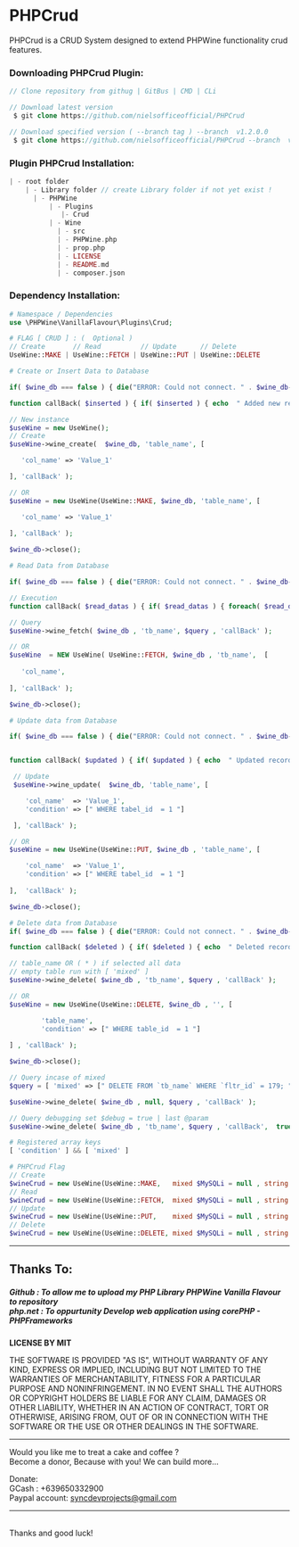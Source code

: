 # PHPCrud
PHPCrud is a CRUD System designed to extend PHPWine functionality crud features.
<br >
<h3>Downloading PHPCrud Plugin:</h3>
 
```PHP
// Clone repository from githug | GitBus | CMD | CLi

// Download latest version 
 $ git clone https://github.com/nielsofficeofficial/PHPCrud

// Download specified version ( --branch tag ) --branch  v1.2.0.0 
 $ git clone https://github.com/nielsofficeofficial/PHPCrud --branch  v1.2.0.4
```
<h3>Plugin PHPCrud Installation:</h3>

```PHP
| - root folder
    | - Library folder // create Library folder if not yet exist !
      | - PHPWine
          | - Plugins
             |- Crud
          | - Wine
            | - src
            | - PHPWine.php
            | - prop.php
            | - LICENSE
            | - README.md
            | - composer.json        
```
<h3>Dependency Installation:</h3>

```PHP
# Namespace / Dependencies
use \PHPWine\VanillaFlavour\Plugins\Crud;
```
```PHP
# FLAG [ CRUD ] : (  Optional ) 
// Create       // Read          // Update      // Delete 
UseWine::MAKE | UseWine::FETCH | UseWine::PUT | UseWine::DELETE
```

```PHP
# Create or Insert Data to Database

if( $wine_db === false ) { die("ERROR: Could not connect. " . $wine_db->connect_error); }

function callBack( $inserted ) { if( $inserted ) { echo  " Added new record! "; } }

// New instance
$useWine = new UseWine();
// Create 
$useWine->wine_create(  $wine_db, 'table_name', [

   'col_name' => 'Value_1'

], 'callBack' );

// OR
$useWine = new UseWine(UseWine::MAKE, $wine_db, 'table_name', [

   'col_name' => 'Value_1' 
    
], 'callBack' );

$wine_db->close();
```
```PHP
# Read Data from Database

if( $wine_db === false ) { die("ERROR: Could not connect. " . $wine_db->connect_error); }

// Execution
function callBack( $read_datas ) { if( $read_datas ) { foreach( $read_datas as  $val ) { echo $val["filter"]; }  } }

// Query
$useWine->wine_fetch( $wine_db , 'tb_name', $query , 'callBack' );

// OR
$useWine  = NEW UseWine( UseWine::FETCH, $wine_db , 'tb_name',  [
     
   'col_name',
     
], 'callBack' );

$wine_db->close();
```
```PHP
# Update data from Database

if( $wine_db === false ) { die("ERROR: Could not connect. " . $wine_db->connect_error); }


function callBack( $updated ) { if( $updated ) { echo  " Updated record! "; } }

 // Update 
 $useWine->wine_update(  $wine_db, 'table_name', [

    'col_name'  => 'Value_1',
    'condition' => [" WHERE tabel_id  = 1 "] 

 ], 'callBack' );

// OR
$useWine = new UseWine(UseWine::PUT, $wine_db , 'table_name', [

    'col_name'  => 'Value_1',
    'condition' => [" WHERE tabel_id  = 1 "] 
    
],  'callBack' );

$wine_db->close();
```
```PHP
# Delete data from Database
if( $wine_db === false ) { die("ERROR: Could not connect. " . $wine_db->connect_error); }

function callBack( $deleted ) { if( $deleted ) { echo  " Deleted record! "; } }

// table_name OR ( * ) if selected all data
// empty table run with [ 'mixed' ]
$useWine->wine_delete( $wine_db , 'tb_name', $query , 'callBack' );

// OR
$useWine = new UseWine(UseWine::DELETE, $wine_db , '', [

        'table_name',
        'condition' => [" WHERE table_id  = 1 "] 
    
] , 'callBack' );

$wine_db->close();
```

```php
// Query incase of mixed 
$query = [ 'mixed' => [" DELETE FROM `tb_name` WHERE `fltr_id` = 179; "] ] 

$useWine->wine_delete( $wine_db , null, $query , 'callBack' );

// Query debugging set $debug = true | last @param
$useWine->wine_delete( $wine_db , 'tb_name', $query , 'callBack',  true );

# Registered array keys 
[ 'condition' ] && [ 'mixed' ]

# PHPCrud Flag 
// Create
$wineCrud = new UseWine(UseWine::MAKE,   mixed $MySQLi = null , string $db_table = null , array $query = [] , mixed $callback = null, bool $debug = false );
// Read
$wineCrud = new UseWine(UseWine::FETCH,  mixed $MySQLi = null , string $db_table = null , array $query = [] , mixed $callback = null, bool $debug = false );
// Update
$wineCrud = new UseWine(UseWine::PUT,    mixed $MySQLi = null , string $db_table = null , array $query = [] , mixed $callback = null, bool $debug = false );
// Delete
$wineCrud = new UseWine(UseWine::DELETE, mixed $MySQLi = null , string $db_table = null , array $query = [] , mixed $callback = null, bool $debug = false );
```
<hr /> 

<h2>Thanks To:</h2>
<h5>
Github : To allow me to upload my PHP Library PHPWine Vanilla Flavour to repository<br /> 
php.net : To oppurtunity Develop web application using corePHP - PHPFrameworks<br />
</h5>

__LICENSE BY MIT__

THE SOFTWARE IS PROVIDED "AS IS", WITHOUT WARRANTY OF ANY KIND, EXPRESS OR IMPLIED, INCLUDING BUT NOT LIMITED TO THE WARRANTIES OF MERCHANTABILITY, FITNESS FOR A PARTICULAR PURPOSE AND NONINFRINGEMENT. IN NO EVENT SHALL THE AUTHORS OR COPYRIGHT HOLDERS BE LIABLE FOR ANY CLAIM, DAMAGES OR OTHER LIABILITY, WHETHER IN AN ACTION OF CONTRACT, TORT OR OTHERWISE, ARISING FROM, OUT OF OR IN CONNECTION WITH THE SOFTWARE OR THE USE OR OTHER DEALINGS IN THE SOFTWARE.
<br />

<hr />
Would you like me to treat a cake and coffee ? <br />
Become a donor, Because with you! We can build more... 

Donate: <br />
GCash : +639650332900 <br /> 
Paypal account: syncdevprojects@gmail.com
<hr />
<br />
Thanks and good luck! 
